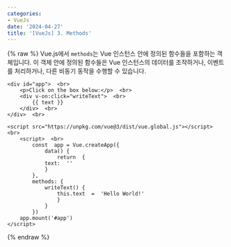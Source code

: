 ```yaml
---
categories:
- VueJs
date: '2024-04-27'
title: '[VueJs] 3. Methods'
---
```


{% raw %}
Vue.js에서 `methods`는 Vue 인스턴스 안에 정의된 함수들을 포함하는 객체입니다. 이 객체 안에 정의된 함수들은 Vue 인스턴스의 데이터를 조작하거나, 이벤트를 처리하거나, 다른 비동기 동작을 수행할 수 있습니다.

```
<div id="app">  <br>
	<p>Click on the box below:</p>  <br>
	<div v-on:click="writeText">  <br>
		{{ text }}  
	</div>  <br>
</div>  <br>
  
<script src="https://unpkg.com/vue@3/dist/vue.global.js"></script>  <br>
	<script>  <br>
		const  app = Vue.createApp({  
			data() {  
				return  {  
			text:  ''  
			}  
		},  
		methods: {  
			writeText() {  
				this.text  =  'Hello World!'  
				}  
			}  
		})  
	app.mount('#app')  
</script>
```
{% endraw %}